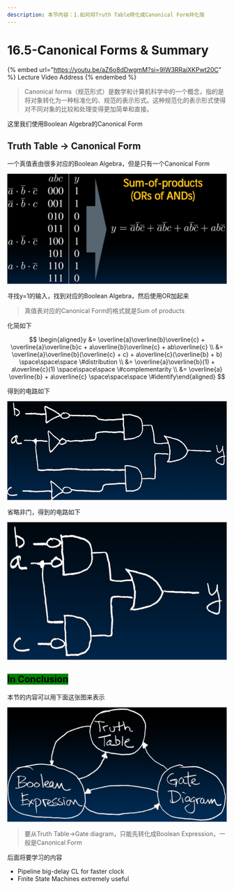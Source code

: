 ```yaml
---
description: 本节内容：1.如何将Truth Table转化成Canonical Form并化简
---
```


# 16.5-Canonical Forms & Summary

{% embed url="https://youtu.be/aZ6o8dDwgmM?si=9IW3RRajXKPwt20C" %}
Lecture Video Address
{% endembed %}

> Canonical forms（规范形式）是数学和计算机科学中的一个概念，指的是将对象转化为一种标准化的、规范的表示形式。这种规范化的表示形式使得对不同对象的比较和处理变得更加简单和直接。

这里我们使用Boolean Algebra的Canonical Form

## Truth Table → Canonical Form

一个真值表由很多对应的Boolean Algebra，但是只有一个Canonical Form

![Truth Table → Canonical Form](.image/image-20240613134651620.png)

寻找y=1的输入，找到对应的Boolean Algebra，然后使用OR加起来

> 真值表对应的Canonical Form的格式就是Sum of products

化简如下

$$
\begin{aligned}y &= \overline{a}\overline{b}\overline{c} + \overline{a}\overline{b}c + a\overline{b}\overline{c} + ab\overline{c} \\ &= \overline{a}\overline{b}(\overline{c} + c) + a\overline{c}(\overline{b} + b) \space\space\space \#distribution \\ &= \overline{a}\overline{b}(1) + a\overline{c}(1) \space\space\space \#complementarity \\ &= \overline{a} \overline{b} + a\overline{c} \space\space\space \#identify\end{aligned}
$$

得到的电路如下

![circuit](.image/image-20240613170604415.png)

省略非门，得到的电路如下

![circuit](.image/image-20240613170620766.png)

## <mark style="background-color:green;">In Conclusion</mark>

本节的内容可以用下面这张图来表示

![transfer diagram](.image/image-20240613135330097.png)

> 要从Truth Table→Gate diagram，只能先转化成Boolean Expression，一般是Canonical Form

后面将要学习的内容

* Pipeline big-delay CL for faster clock
* Finite State Machines extremely useful
